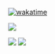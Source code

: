 [![wakatime](https://wakatime.com/badge/user/a3fb3ab1-0b9b-43ad-940f-5ef7f86397d0.svg)](https://wakatime.com/@a3fb3ab1-0b9b-43ad-940f-5ef7f86397d0)

![](http://github-profile-summary-cards.vercel.app/api/cards/profile-details?username=emirhanbayar&theme=tokyonight)

![](http://github-profile-summary-cards.vercel.app/api/cards/stats?username=emirhanbayar&theme=tokyonight)
![](http://github-profile-summary-cards.vercel.app/api/cards/productive-time?username=emirhanbayar&theme=tokyonight&utcOffset=3)

